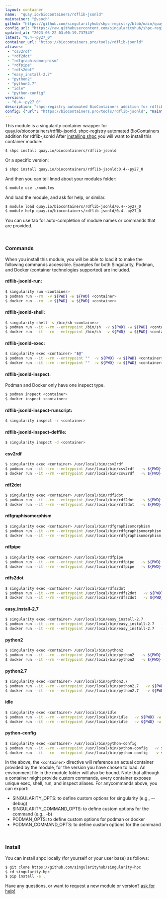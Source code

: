 ```yaml
---
layout: container
name:  "quay.io/biocontainers/rdflib-jsonld"
maintainer: "@vsoch"
github: "https://github.com/singularityhub/shpc-registry/blob/main/quay.io/biocontainers/rdflib-jsonld/container.yaml"
config_url: "https://raw.githubusercontent.com/singularityhub/shpc-registry/main/quay.io/biocontainers/rdflib-jsonld/container.yaml"
updated_at: "2023-05-22 03:00:19.737549"
latest: "0.4--py27_0"
container_url: "https://biocontainers.pro/tools/rdflib-jsonld"
aliases:
 - "csv2rdf"
 - "rdf2dot"
 - "rdfgraphisomorphism"
 - "rdfpipe"
 - "rdfs2dot"
 - "easy_install-2.7"
 - "python2"
 - "python2.7"
 - "idle"
 - "python-config"
versions:
 - "0.4--py27_0"
description: "shpc-registry automated BioContainers addition for rdflib-jsonld"
config: {"url": "https://biocontainers.pro/tools/rdflib-jsonld", "maintainer": "@vsoch", "description": "shpc-registry automated BioContainers addition for rdflib-jsonld", "latest": {"0.4--py27_0": "sha256:58775dc33299b2304504f398e129bcb1bcc1c87eb8751169982f490c5237a2ee"}, "tags": {"0.4--py27_0": "sha256:58775dc33299b2304504f398e129bcb1bcc1c87eb8751169982f490c5237a2ee"}, "docker": "quay.io/biocontainers/rdflib-jsonld", "aliases": {"csv2rdf": "/usr/local/bin/csv2rdf", "rdf2dot": "/usr/local/bin/rdf2dot", "rdfgraphisomorphism": "/usr/local/bin/rdfgraphisomorphism", "rdfpipe": "/usr/local/bin/rdfpipe", "rdfs2dot": "/usr/local/bin/rdfs2dot", "easy_install-2.7": "/usr/local/bin/easy_install-2.7", "python2": "/usr/local/bin/python2", "python2.7": "/usr/local/bin/python2.7", "idle": "/usr/local/bin/idle", "python-config": "/usr/local/bin/python-config"}}
---
```


This module is a singularity container wrapper for quay.io/biocontainers/rdflib-jsonld.
shpc-registry automated BioContainers addition for rdflib-jsonld
After [installing shpc](#install) you will want to install this container module:


```bash
$ shpc install quay.io/biocontainers/rdflib-jsonld
```

Or a specific version:

```bash
$ shpc install quay.io/biocontainers/rdflib-jsonld:0.4--py27_0
```

And then you can tell lmod about your modules folder:

```bash
$ module use ./modules
```

And load the module, and ask for help, or similar.

```bash
$ module load quay.io/biocontainers/rdflib-jsonld/0.4--py27_0
$ module help quay.io/biocontainers/rdflib-jsonld/0.4--py27_0
```

You can use tab for auto-completion of module names or commands that are provided.

<br>

### Commands

When you install this module, you will be able to load it to make the following commands accessible.
Examples for both Singularity, Podman, and Docker (container technologies supported) are included.

#### rdflib-jsonld-run:

```bash
$ singularity run <container>
$ podman run --rm  -v ${PWD} -w ${PWD} <container>
$ docker run --rm  -v ${PWD} -w ${PWD} <container>
```

#### rdflib-jsonld-shell:

```bash
$ singularity shell -s /bin/sh <container>
$ podman run --it --rm --entrypoint /bin/sh  -v ${PWD} -w ${PWD} <container>
$ docker run --it --rm --entrypoint /bin/sh  -v ${PWD} -w ${PWD} <container>
```

#### rdflib-jsonld-exec:

```bash
$ singularity exec <container> "$@"
$ podman run --it --rm --entrypoint ""  -v ${PWD} -w ${PWD} <container> "$@"
$ docker run --it --rm --entrypoint ""  -v ${PWD} -w ${PWD} <container> "$@"
```

#### rdflib-jsonld-inspect:

Podman and Docker only have one inspect type.

```bash
$ podman inspect <container>
$ docker inspect <container>
```

#### rdflib-jsonld-inspect-runscript:

```bash
$ singularity inspect -r <container>
```

#### rdflib-jsonld-inspect-deffile:

```bash
$ singularity inspect -d <container>
```


#### csv2rdf

```bash
$ singularity exec <container> /usr/local/bin/csv2rdf
$ podman run --it --rm --entrypoint /usr/local/bin/csv2rdf   -v ${PWD} -w ${PWD} <container> -c " $@"
$ docker run --it --rm --entrypoint /usr/local/bin/csv2rdf   -v ${PWD} -w ${PWD} <container> -c " $@"
```


#### rdf2dot

```bash
$ singularity exec <container> /usr/local/bin/rdf2dot
$ podman run --it --rm --entrypoint /usr/local/bin/rdf2dot   -v ${PWD} -w ${PWD} <container> -c " $@"
$ docker run --it --rm --entrypoint /usr/local/bin/rdf2dot   -v ${PWD} -w ${PWD} <container> -c " $@"
```


#### rdfgraphisomorphism

```bash
$ singularity exec <container> /usr/local/bin/rdfgraphisomorphism
$ podman run --it --rm --entrypoint /usr/local/bin/rdfgraphisomorphism   -v ${PWD} -w ${PWD} <container> -c " $@"
$ docker run --it --rm --entrypoint /usr/local/bin/rdfgraphisomorphism   -v ${PWD} -w ${PWD} <container> -c " $@"
```


#### rdfpipe

```bash
$ singularity exec <container> /usr/local/bin/rdfpipe
$ podman run --it --rm --entrypoint /usr/local/bin/rdfpipe   -v ${PWD} -w ${PWD} <container> -c " $@"
$ docker run --it --rm --entrypoint /usr/local/bin/rdfpipe   -v ${PWD} -w ${PWD} <container> -c " $@"
```


#### rdfs2dot

```bash
$ singularity exec <container> /usr/local/bin/rdfs2dot
$ podman run --it --rm --entrypoint /usr/local/bin/rdfs2dot   -v ${PWD} -w ${PWD} <container> -c " $@"
$ docker run --it --rm --entrypoint /usr/local/bin/rdfs2dot   -v ${PWD} -w ${PWD} <container> -c " $@"
```


#### easy_install-2.7

```bash
$ singularity exec <container> /usr/local/bin/easy_install-2.7
$ podman run --it --rm --entrypoint /usr/local/bin/easy_install-2.7   -v ${PWD} -w ${PWD} <container> -c " $@"
$ docker run --it --rm --entrypoint /usr/local/bin/easy_install-2.7   -v ${PWD} -w ${PWD} <container> -c " $@"
```


#### python2

```bash
$ singularity exec <container> /usr/local/bin/python2
$ podman run --it --rm --entrypoint /usr/local/bin/python2   -v ${PWD} -w ${PWD} <container> -c " $@"
$ docker run --it --rm --entrypoint /usr/local/bin/python2   -v ${PWD} -w ${PWD} <container> -c " $@"
```


#### python2.7

```bash
$ singularity exec <container> /usr/local/bin/python2.7
$ podman run --it --rm --entrypoint /usr/local/bin/python2.7   -v ${PWD} -w ${PWD} <container> -c " $@"
$ docker run --it --rm --entrypoint /usr/local/bin/python2.7   -v ${PWD} -w ${PWD} <container> -c " $@"
```


#### idle

```bash
$ singularity exec <container> /usr/local/bin/idle
$ podman run --it --rm --entrypoint /usr/local/bin/idle   -v ${PWD} -w ${PWD} <container> -c " $@"
$ docker run --it --rm --entrypoint /usr/local/bin/idle   -v ${PWD} -w ${PWD} <container> -c " $@"
```


#### python-config

```bash
$ singularity exec <container> /usr/local/bin/python-config
$ podman run --it --rm --entrypoint /usr/local/bin/python-config   -v ${PWD} -w ${PWD} <container> -c " $@"
$ docker run --it --rm --entrypoint /usr/local/bin/python-config   -v ${PWD} -w ${PWD} <container> -c " $@"
```



In the above, the `<container>` directive will reference an actual container provided
by the module, for the version you have chosen to load. An environment file in the
module folder will also be bound. Note that although a container
might provide custom commands, every container exposes unique exec, shell, run, and
inspect aliases. For anycommands above, you can export:

 - SINGULARITY_OPTS: to define custom options for singularity (e.g., --debug)
 - SINGULARITY_COMMAND_OPTS: to define custom options for the command (e.g., -b)
 - PODMAN_OPTS: to define custom options for podman or docker
 - PODMAN_COMMAND_OPTS: to define custom options for the command

<br>

### Install

You can install shpc locally (for yourself or your user base) as follows:

```bash
$ git clone https://github.com/singularityhub/singularity-hpc
$ cd singularity-hpc
$ pip install -e .
```

Have any questions, or want to request a new module or version? [ask for help!](https://github.com/singularityhub/singularity-hpc/issues)